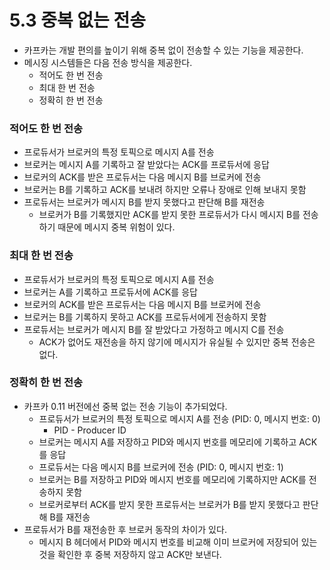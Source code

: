 # 5.3 중복 없는 전송
- 카프카는 개발 편의를 높이기 위해 중복 없이 전송할 수 있는 기능을 제공한다.
- 메시징 시스템들은 다음 전송 방식을 제공한다.
    - 적어도 한 번 전송
    - 최대 한 번 전송
    - 정확히 한 번 전송

### 적어도 한 번 전송

- 프로듀서가 브로커의 특정 토픽으로 메시지 A를 전송
- 브로커는 메시지 A를 기록하고 잘 받았다는 ACK를 프로듀서에 응답
- 브로커의 ACK를 받은 프로듀서는 다음 메시지 B를 브로커에 전송
- 브로커는 B를 기록하고 ACK를 보내려 하지만 오류나 장애로 인해 보내지 못함
- 프로듀서는 브로커가 메시지 B를 받지 못했다고 판단해 B를 재전송
    - 브로커가 B를 기록했지만 ACK를 받지 못한 프로듀서가 다시 메시지 B를 전송하기 때문에 메시지 중복 위험이 있다.

### 최대 한 번 전송

- 프로듀서가 브로커의 특정 토픽으로 메시지 A를 전송
- 브로커는 A를 기록하고 프로듀서에 ACK를 응답
- 브로커의 ACK를 받은 프로듀서는 다음 메시지 B를 브로커에 전송
- 브로커는 B를 기록하지 못하고 ACK를 프로듀서에게 전송하지 못함
- 프로듀서는 브로커가 메시지 B를 잘 받았다고 가정하고 메시지 C를 전송
    - ACK가 없어도 재전송을 하지 않기에 메시지가 유실될 수 있지만 중복 전송은 없다.

### 정확히 한 번 전송

- 카프카 0.11 버전에선 중복 없는 전송 기능이 추가되었다.
    - 프로듀서가 브로커의 특정 토픽으로 메시지 A를 전송 (PID: 0, 메시지 번호: 0)
        - PID - Producer ID
    - 브로커는 메시지 A를 저장하고 PID와 메시지 번호를 메모리에 기록하고 ACK를 응답
    - 프로듀서는 다음 메시지 B를 브로커에 전송 (PID: 0, 메시지 번호: 1)
    - 브로커는 B를 저장하고 PID와 메시지 번호를 메모리에 기록하지만 ACK를 전송하지 못함
    - 브로커로부터 ACK를 받지 못한 프로듀서는 브로커가 B를 받지 못했다고 판단해 B를 재전송
- 프로듀서가 B를 재전송한 후 브로커 동작의 차이가 있다.
    - 메시지 B 헤더에서 PID와 메시지 번호를 비교해 이미 브로커에 저장되어 있는 것을 확인한 후 중복 저장하지 않고 ACK만 보낸다.
